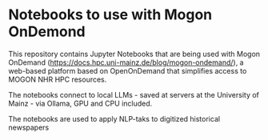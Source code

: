 # Notebooks to use with Mogon OnDemond

This repository contains Jupyter Notebooks that are being used with Mogon OnDemand (https://docs.hpc.uni-mainz.de/blog/mogon-ondemand/), a web-based platform based on OpenOnDemand that simplifies access to MOGON NHR HPC resources.

The notebooks connect to local LLMs - saved at servers at the University of Mainz - via Ollama, GPU and CPU included.

The notebooks are used to apply NLP-taks to digitized historical newspapers

